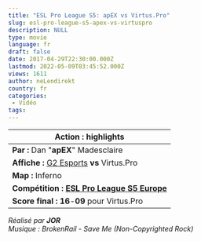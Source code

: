 ```yaml
---
title: "ESL Pro League S5: apEX vs Virtus.Pro"
slug: esl-pro-league-s5-apex-vs-virtuspro
description: NULL
type: movie
language: fr
draft: false
date: 2017-04-29T22:30:00.000Z
lastmod: 2022-05-09T03:45:52.000Z
views: 1611
author: neLendirekt
country: fr
categories:
 - Vidéo
tags:
---
```

| **Action :** highlights                                                                                          |
| ---------------------------------------------------------------------------------------------------------------- |
| **Par :** Dan "**apEX**" Madesclaire                                                                             |
| **Affiche :** [G2 Esports](http://wiki.teamliquid.net/counterstrike/G2%5FEsports "G2 Esports") **vs** Virtus.Pro |
| **Map :** Inferno                                                                                                |
| **Compétition : [ESL Pro League S5 Europe](/tournament/esl-pro-league-s5-europe/49)**                            |
| **Score final : 16**\-**09** pour  Virtus.Pro                                                                    |

  
_Réalisé par **JOR**_  
_Musique : BrokenRail - Save Me (Non-Copyrighted Rock)_ 
